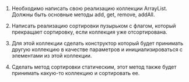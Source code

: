 1) Необходимо написать свою реализацию коллекции  ArrayList. Должны быть основные методы add, get, remove, addAll.
   
2) Написать реализацию сортировки пузырьком с флагом, который прекращает сортировку, если коллекция уже отсортирована.
   
3) Для этой коллекции сделать конструктор который будет принимать другую коллекцию в качестве параметров и инициализироваться с элементами из этой коллекции.
   
4) Сделать метод сортировки статическим, этот метод также будет принимать какую-то коллекцию и сортировать ее.
